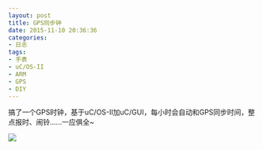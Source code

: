 ```yaml
---
layout: post
title: GPS同步钟
date: 2015-11-10 20:36:36
categories:
- 日志
tags:
- 手表
- uC/OS-II
- ARM
- GPS
- DIY
---
```


搞了一个GPS时钟，基于uC/OS-II加uC/GUI，每小时会自动和GPS同步时间，整点报时、闹铃......一应俱全~


![](http://i1328.photobucket.com/albums/w532/xwlogic/IMG_4493_zpsajglutwj.jpg)
